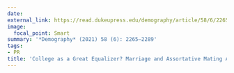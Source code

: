 ```yaml
---
date:
external_link: https://read.dukeupress.edu/demography/article/58/6/2265/210232/College-as-a-Great-Equalizer-Marriage-and
image:
  focal_point: Smart
summary: '*Demography* (2021) 58 (6): 2265–2289'
tags:
- PR
title: 'College as a Great Equalizer? Marriage and Assortative Mating Among First- and Continuing-Generation College Students'
---
```

